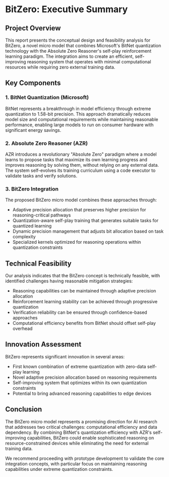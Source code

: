 # BitZero: Executive Summary

## Project Overview

This report presents the conceptual design and feasibility analysis for BitZero, a novel micro model that combines Microsoft's BitNet quantization technology with the Absolute Zero Reasoner's self-play reinforcement learning paradigm. The integration aims to create an efficient, self-improving reasoning system that operates with minimal computational resources while requiring zero external training data.

## Key Components

### 1. BitNet Quantization (Microsoft)
BitNet represents a breakthrough in model efficiency through extreme quantization to 1.58-bit precision. This approach dramatically reduces model size and computational requirements while maintaining reasonable performance, enabling large models to run on consumer hardware with significant energy savings.

### 2. Absolute Zero Reasoner (AZR)
AZR introduces a revolutionary "Absolute Zero" paradigm where a model learns to propose tasks that maximize its own learning progress and improves reasoning by solving them, without relying on any external data. The system self-evolves its training curriculum using a code executor to validate tasks and verify solutions.

### 3. BitZero Integration
The proposed BitZero micro model combines these approaches through:
- Adaptive precision allocation that preserves higher precision for reasoning-critical pathways
- Quantization-aware self-play training that generates suitable tasks for quantized learning
- Dynamic precision management that adjusts bit allocation based on task complexity
- Specialized kernels optimized for reasoning operations within quantization constraints

## Technical Feasibility

Our analysis indicates that the BitZero concept is technically feasible, with identified challenges having reasonable mitigation strategies:
- Reasoning capabilities can be maintained through adaptive precision allocation
- Reinforcement learning stability can be achieved through progressive quantization
- Verification reliability can be ensured through confidence-based approaches
- Computational efficiency benefits from BitNet should offset self-play overhead

## Innovation Assessment

BitZero represents significant innovation in several areas:
- First known combination of extreme quantization with zero-data self-play learning
- Novel adaptive precision allocation based on reasoning requirements
- Self-improving system that optimizes within its own quantization constraints
- Potential to bring advanced reasoning capabilities to edge devices

## Conclusion

The BitZero micro model represents a promising direction for AI research that addresses two critical challenges: computational efficiency and data dependency. By combining BitNet's quantization efficiency with AZR's self-improving capabilities, BitZero could enable sophisticated reasoning on resource-constrained devices while eliminating the need for external training data.

We recommend proceeding with prototype development to validate the core integration concepts, with particular focus on maintaining reasoning capabilities under extreme quantization constraints.
